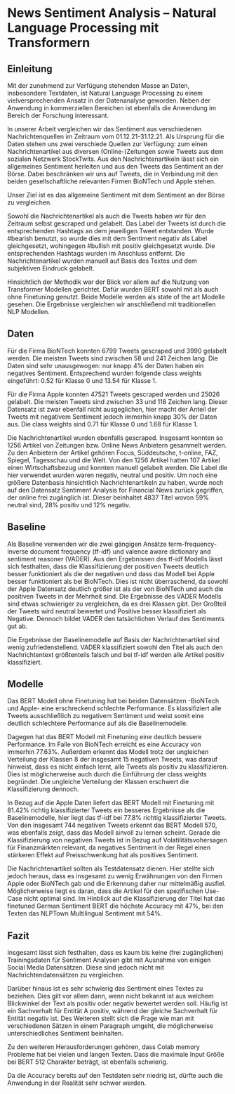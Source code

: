 # News Sentiment Analysis – Natural Language Processing mit Transformern

## Einleitung
Mit der zunehmend zur Verfügung stehenden Masse an Daten, insbesondere Textdaten, ist Natural Language Processing zu einem vielversprechenden Ansatz in der Datenanalyse geworden. Neben der Anwendung in kommerziellen Bereichen ist ebenfalls die Anwendung im Bereich der Forschung interessant.

In unserer Arbeit vergleichen wir das Sentiment aus verschiedenen Nachrichtenquellen im Zeitraum vom 01.12.21-31.12.21. Als Ursprung für die Daten stehen uns zwei verschiede Quellen zur Verfügung: zum einen Nachrichtenartikel aus diversen (Online-)Zeitungen sowie Tweets aus dem sozialen Netzwerk StockTwits. Aus den Nachrichtenartikeln lässt sich ein allgemeines Sentiment herleiten und aus den Tweets das Sentiment an der Börse. Dabei beschränken wir uns auf Tweets, die in Verbindung mit den beiden gesellschaftliche relevanten Firmen BioNTech und Apple stehen.

Unser Ziel ist es das allgemeine Sentiment mit dem Sentiment an der Börse zu vergleichen.

Sowohl die Nachrichtenartikel als auch die Tweets haben wir für den Zeitraum selbst gescraped und gelabelt. Das Label der Tweets ist durch die entsprechenden Hashtags an dem jeweiligen Tweet entstanden. Wurde #bearish benutzt, so wurde dies mit dem Sentiment negativ als Label gleichgesetzt, wohingegen #bullish mit positiv gleichgesetzt wurde. Die entsprechenden Hashtags wurden im Anschluss entfernt. Die Nachrichtenartikel wurden manuell auf Basis des Textes und dem subjektiven Eindruck gelabelt.

Hinsichtlich der Methodik war der Blick vor allem auf die Nutzung von Transformer Modellen gerichtet. Dafür wurden BERT sowohl mit als auch ohne Finetuning  genutzt. Beide Modelle werden als state of the art Modelle gesehen. Die Ergebnisse vergleichen wir anschließend mit traditionellen NLP Modellen.

## Daten
Für die Firma BioNTech konnten 6799 Tweets gescraped und 3990 gelabelt werden. Die meisten Tweets sind zwischen 58 und 241 Zeichen lang. Die Daten sind sehr unausgewogen: nur knapp 4% der Daten haben ein negatives Sentiment. Entsprechend wurden folgende class weights eingeführt: 0.52 für Klasse 0 und 13.54 für Klasse 1.

Für die Firma Apple konnten 47521 Tweets gescraped werden und 25026 gelabelt. Die meisten Tweets sind zwischen 33 und 118 Zeichen lang. Dieser Datensatz ist zwar ebenfall nicht ausgeglichen, hier macht der Anteil der Tweets mit negativem Sentiment jedoch immerhin knapp 30% der Daten aus. Die class weights sind 0.71 für Klasse 0 und 1.68 für Klasse 1.

Die Nachrichtenartikel wurden ebenfalls gescraped. Insgesamt konnten so 1256 Artikel von Zeitungen bzw. Online News Anbietern gesammelt werden. Zu den Anbietern der Artikel gehören Focus, Süddeutsche, t-online, FAZ, Spiegel, Tagesschau und die Welt. Von den 1256 Artikel hatten 107 Artikel einen Wirtschaftsbezug und konnten manuell gelabelt werden. Die Label die hier verwendet wurden waren negativ, neutral und positiv.
Um noch eine größere Datenbasis hinsichtlich Nachrichtenartikeln zu haben, wurde noch auf den Datensatz Sentiment Analysis for Financial News zurück gegriffen, der online frei zugänglich ist. Dieser beinhaltet 4837 Titel wovon 59% neutral sind, 28% positiv und 12% negativ.


## Baseline
Als Baseline verwenden wir die zwei gängigen Ansätze term-frequency-inverse document frequency (tf-idf) und valence aware dictionary and sentiment reasoner (VADER).
Aus den Ergebnissen des tf-idf Modells lässt sich festhalten, dass die Klassifizierung der positiven Tweets deutlich besser funktioniert als die der negativen und dass das Modell bei Apple besser funktioniert als bei BioNTech. Dies ist nicht überraschend, da sowohl der Apple Datensatz deutlich größer ist als der von BioNTech und auch die positiven Tweets in der Mehrheit sind.
Die Ergebnisse des VADER Modells sind etwas schwieriger zu vergleichen, da es drei Klassen gibt. Der Großteil der Tweets wird neutral bewertet und Positive besser klassifiziert als Negative. Dennoch bildet VADER den tatsächlichen Verlauf des Sentiments gut ab.

Die Ergebnisse der Baselinemodelle auf Basis der Nachrichtenartikel sind wenig zufriedenstellend. VADER klassifiziert sowohl den Titel als auch den Nachrichtentext größtenteils falsch und bei tf-idf werden alle Artikel positiv klassifiziert.

## Modelle
Das BERT Modell ohne Finetuning hat bei beiden Datensätzen -BioNTech und Apple- eine erschreckend schlechte Performance. Es klassifiziert alle Tweets ausschließlich zu negativem Sentiment und weist somit eine deutlich schlechtere Performance auf als die Baselinemodelle. 

Dagegen hat das BERT Modell mit Finetuning eine deutlich bessere Performance. Im Falle von BioNTech erreicht es eine Accuracy von immerhin 77.63%. Außerdem erkennt das Modell trotz der ungleichen Verteilung der Klassen 8 der insgesamt 15 negativen Tweets, was darauf hinweist, dass es nicht einfach lernt, alle Tweets als positiv zu klassifizieren. Dies ist möglicherweise auch durch die Einführung der class weights begründet. Die ungleiche Verteilung der Klassen erschwert die Klassifizierung dennoch.

In Bezug auf die Apple Daten liefert das BERT Modell mit Finetuning mit 81.42% richtig klassifizierter Tweets ein besseres Ergebnisse als die Baselinemodelle, hier liegt das tf-idf bei 77.8% richtig klassifizierter Tweets. Von den insgesamt 744 negativen Tweets erkennt das BERT Modell 570, was ebenfalls zeigt, dass das Modell sinvoll zu lernen scheint. Gerade die Klassifizierung von negativen Tweets ist in Bezug auf Volatilitätsvohersagen für Finanzmärkten relevant, da negatives Sentiment in der Regel einen stärkeren Effekt auf Preisschwenkung hat als positives Sentiment. 

Die Nachrichtenartikel sollten als Testdatensatz dienen. Hier stellte sich jedoch heraus, dass es insgesamt zu wenig Erwähnungen von den Firmen Apple oder BioNTech gab und die Erkennung daher nur mittelmäßig ausfiel. Möglicherweise liegt es daran, dass die Artikel für den spezifischen Use-Case nicht optimal sind.
Im Hinblick auf die Klassifizierung der Titel hat das finetuned German Sentiment BERT die höchste Accuracy mit 47%, bei den Texten das NLPTown Multilingual Sentiment mit 54%.


## Fazit
Insgesamt lässt sich festhalten, dass es kaum bis keine (frei zugänglichen) Trainingsdaten für Sentiment Analysen gibt mit Ausnahme von einigen Social Media Datensätzen. Diese sind jedoch nicht mit Nachrichtendatensätzen zu vergleichen.

Darüber hinaus ist es sehr schwierig das Sentiment eines Textes zu beziehen. Dies gilt vor allem dann, wenn nicht bekannt ist aus welchem Blickwinkel der Text als positiv oder negativ bewertet werden soll. Häufig ist ein Sachverhalt für Entität A positiv, während der gleiche Sachverhalt für Entität negativ ist. Des Weiteren stellt sich die Frage wie man mit verschiedenen Sätzen in einem Paragraph umgeht, die möglicherweise unterschiedliches Sentiment beinhalten.

Zu den weiteren Herausforderungen gehören, dass Colab memory Probleme hat bei vielen und langen Texten. Dass die maximale Input Größe bei BERT 512 Charakter beträgt, ist ebenfalls schwierig. 

Da die Accuracy bereits auf den Testdaten sehr niedrig ist, dürfte auch die Anwendung in der Realität sehr schwer werden.

